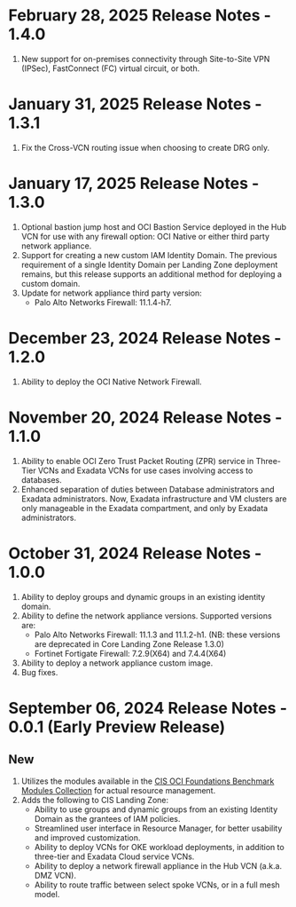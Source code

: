# February 28, 2025 Release Notes - 1.4.0
1. New support for on-premises connectivity through Site-to-Site VPN (IPSec), FastConnect (FC) virtual circuit, or both.

# January 31, 2025 Release Notes - 1.3.1
1. Fix the Cross-VCN routing issue when choosing to create DRG only.

# January 17, 2025 Release Notes - 1.3.0
1. Optional bastion jump host and OCI Bastion Service deployed in the Hub VCN for use with any firewall option: OCI Native or either third party network appliance.
2. Support for creating a new custom IAM Identity Domain. The previous requirement of a single Identity Domain per Landing Zone deployment remains, but this release supports an additional method for deploying a custom domain.
3. Update for network appliance third party version:
    - Palo Alto Networks Firewall: 11.1.4-h7. 

# December 23, 2024 Release Notes - 1.2.0
1. Ability to deploy the OCI Native Network Firewall.

# November 20, 2024 Release Notes - 1.1.0
1. Ability to enable OCI Zero Trust Packet Routing (ZPR) service in Three-Tier VCNs and Exadata VCNs for use cases involving access to databases.
2. Enhanced separation of duties between Database administrators and Exadata administrators. Now, Exadata infrastructure and VM clusters are only manageable in the Exadata compartment, and only by Exadata administrators.

# October 31, 2024 Release Notes - 1.0.0
1. Ability to deploy groups and dynamic groups in an existing identity domain.
2. Ability to define the network appliance versions. Supported versions are:
    - Palo Alto Networks Firewall: 11.1.3 and 11.1.2-h1. (NB: these versions are deprecated in Core Landing Zone Release 1.3.0)
    - Fortinet Fortigate Firewall: 7.2.9(X64) and 7.4.4(X64)
3. Ability to deploy a network appliance custom image.
4. Bug fixes.    

# September 06, 2024 Release Notes - 0.0.1 (Early Preview Release)
## New
1. Utilizes the modules available in the [CIS OCI Foundations Benchmark Modules Collection](./README.md#modules) for actual resource management.
2. Adds the following to CIS Landing Zone:
    - Ability to use groups and dynamic groups from an existing Identity Domain as the grantees of IAM policies.
    - Streamlined user interface in Resource Manager, for better usability and improved customization.
    - Ability to deploy VCNs for OKE workload deployments, in addition to three-tier and Exadata Cloud service VCNs.
    - Ability to deploy a network firewall appliance in the Hub VCN (a.k.a. DMZ VCN).  
    - Ability to route traffic between select spoke VCNs, or in a full mesh model.
